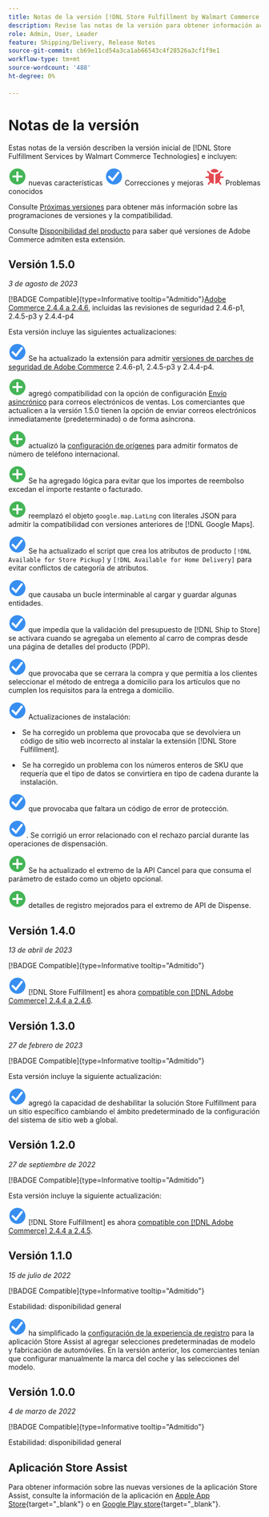 ```yaml
---
title: Notas de la versión [!DNL Store Fulfillment by Walmart Commerce Technologies]
description: Revise las notas de la versión para obtener información acerca de todas las  [!DNL Store Fulfillment by Walmart Commerce Technologies] versiones.
role: Admin, User, Leader
feature: Shipping/Delivery, Release Notes
source-git-commit: cb69e11cd54a3ca1ab66543c4f28526a3cf1f9e1
workflow-type: tm+mt
source-wordcount: '488'
ht-degree: 0%

---
```


# Notas de la versión

Estas notas de la versión describen la versión inicial de [!DNL Store Fulfillment Services by Walmart Commerce Technologies] e incluyen:

![Nuevas](../assets/new.svg) nuevas características
![Se ha corregido un problema](../assets/fix.svg) Correcciones y mejoras
![Problema conocido](../assets/bug.svg) Problemas conocidos

Consulte [Próximas versiones](https://experienceleague.adobe.com/docs/commerce-operations/release/planning/schedule.html) para obtener más información sobre las programaciones de versiones y la compatibilidad.

Consulte [Disponibilidad del producto](https://experienceleague.adobe.com/docs/commerce-operations/release/product-availability.html) para saber qué versiones de Adobe Commerce admiten esta extensión.

## Versión 1.5.0

*3 de agosto de 2023*

[!BADGE Compatible]{type=Informative tooltip="Admitido"}[Adobe Commerce 2.4.4 a 2.4.6](https://experienceleague.adobe.com/docs/commerce-operations/release/product-availability.html), incluidas las revisiones de seguridad 2.4.6-p1, 2.4.5-p3 y 2.4.4-p4

Esta versión incluye las siguientes actualizaciones:

![Nuevo](../assets/fix.svg) Se ha actualizado la extensión para admitir [versiones de parches de seguridad de Adobe Commerce](https://experienceleague.adobe.com/docs/commerce-operations/release/notes/security-patches/overview.html) 2.4.6-p1, 2.4.5-p3 y 2.4.4-p4.

![Nuevo](../assets/new.svg)<!-- WMTP-918 --> agregó compatibilidad con la opción de configuración [Envío asincrónico](sales-emails.md) para correos electrónicos de ventas. Los comerciantes que actualicen a la versión 1.5.0 tienen la opción de enviar correos electrónicos inmediatamente (predeterminado) o de forma asíncrona.

![Nuevo](../assets/new.svg)<!-- WMTP-916--> actualizó la [configuración de orígenes](merchant-store-configuration.md) para admitir formatos de número de teléfono internacional.

![Nuevo](../assets/new.svg) Se ha agregado lógica para evitar que los importes de reembolso excedan el importe restante o facturado.

![Nuevo](../assets/new.svg)<!-- WMTP-882 --> reemplazó el objeto `google.map.LatLng` con literales JSON para admitir la compatibilidad con versiones anteriores de [!DNL Google Maps].

![Se ha corregido un problema](../assets/fix.svg)<!-- WMTP- --> Se ha actualizado el script que crea los atributos de producto `[!DNL Available for Store Pickup]` y `[!DNL Available for Home Delivery]` para evitar conflictos de categoría de atributos.

![Se ha corregido un problema](../assets/fix.svg)<!-- WMTP-915 --> que causaba un bucle interminable al cargar y guardar algunas entidades.

![Se ha corregido un problema](../assets/fix.svg)<!-- WMTP-921 --> que impedía que la validación del presupuesto de [!DNL Ship to Store] se activara cuando se agregaba un elemento al carro de compras desde una página de detalles del producto (PDP).

![Se ha corregido un problema](../assets/fix.svg)<!-- WMTP- 932 --> que provocaba que se cerrara la compra y que permitía a los clientes seleccionar el método de entrega a domicilio para los artículos que no cumplen los requisitos para la entrega a domicilio.

![Se corrigió un problema](../assets/fix.svg) Actualizaciones de instalación:

- &#x200B;<!-- WMTP-880--> Se ha corregido un problema que provocaba que se devolviera un código de sitio web incorrecto al instalar la extensión [!DNL Store Fulfillment].

- &#x200B;<!-- WMTP-878--> Se ha corregido un problema con los números enteros de SKU que requería que el tipo de datos se convirtiera en tipo de cadena durante la instalación.

![Se ha corregido un problema](../assets/fix.svg)<!-- WMTP-915--> que provocaba que faltara un código de error de protección.

![Se corrigió un problema](../assets/fix.svg)<!-- WMTP-932 -->. Se corrigió un error relacionado con el rechazo parcial durante las operaciones de dispensación.

![Nuevo](../assets/new.svg)<!-- WMTP-953 --> Se ha actualizado el extremo de la API Cancel para que consuma el parámetro de estado como un objeto opcional.

![Nuevo](../assets/new.svg)<!-- WMTP-960 --> detalles de registro mejorados para el extremo de API de Dispense.

## Versión 1.4.0

*13 de abril de 2023*

[!BADGE Compatible]{type=Informative tooltip="Admitido"}

![Nuevo](../assets/fix.svg) [!DNL Store Fulfillment] es ahora [compatible con [!DNL Adobe Commerce] 2.4.4 a 2.4.6](https://experienceleague.adobe.com/docs/commerce-operations/release/product-availability.html).


## Versión 1.3.0

*27 de febrero de 2023*

[!BADGE Compatible]{type=Informative tooltip="Admitido"}

Esta versión incluye la siguiente actualización:

![Nuevo](../assets/fix.svg)<!-- WMTP-795 --> agregó la capacidad de deshabilitar la solución Store Fulfillment para un sitio específico cambiando el ámbito predeterminado de la configuración del sistema de sitio web a global.

## Versión 1.2.0

*27 de septiembre de 2022*

[!BADGE Compatible]{type=Informative tooltip="Admitido"}

Esta versión incluye la siguiente actualización:

![Nuevo](../assets/fix.svg) [!DNL Store Fulfillment] es ahora [compatible con [!DNL Adobe Commerce] 2.4.4 a 2.4.5](https://experienceleague.adobe.com/docs/commerce-operations/release/product-availability.html).


## Versión 1.1.0

*15 de julio de 2022*

[!BADGE Compatible]{type=Informative tooltip="Admitido"}

Estabilidad: disponibilidad general

![Nuevo](../assets/fix.svg)<!-- WMTP-731 --> ha simplificado la [configuración de la experiencia de registro](check-in-experience-setup.md) para la aplicación Store Assist al agregar selecciones predeterminadas de modelo y fabricación de automóviles. En la versión anterior, los comerciantes tenían que configurar manualmente la marca del coche y las selecciones del modelo.

## Versión 1.0.0

*4 de marzo de 2022*

[!BADGE Compatible]{type=Informative tooltip="Admitido"}

Estabilidad: disponibilidad general

## Aplicación Store Assist

Para obtener información sobre las nuevas versiones de la aplicación Store Assist, consulte la información de la aplicación en [Apple App Store](https://apps.apple.com/us/app/store-assist-by-walmart/id1609281539){target="_blank"} o en [Google Play store](https://play.google.com/store/apps/details?id=com.walmart.faas.storeassist){target="_blank"}.
